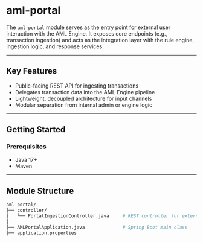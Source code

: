 # aml-portal

The `aml-portal` module serves as the entry point for external user interaction with the AML Engine. It exposes core endpoints (e.g., transaction ingestion) and acts as the integration layer with the rule engine, ingestion logic, and response services.

---

## Key Features

- Public-facing REST API for ingesting transactions
- Delegates transaction data into the AML Engine pipeline
- Lightweight, decoupled architecture for input channels
- Modular separation from internal admin or engine logic

---

## Getting Started

### Prerequisites

- Java 17+
- Maven

---

## Module Structure

```bash
aml-portal/
├── controller/
│   └── PortalIngestionController.java     # REST controller for external ingestion
│
├── AMLPortalApplication.java              # Spring Boot main class
├── application.properties
